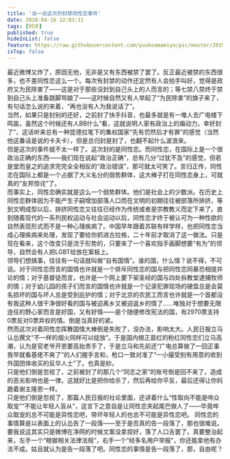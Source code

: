 ```yaml
---
title: '谈一谈这次的封禁同性恋事件'
date: 2018-04-16 12:03:11
tags: [时评]
published: true
hideInList: false
feature: https://raw.githubusercontent.com/yuukoamamiya/pic/master/20190508120352.png
isTop: false
---
```

最近微博又炸了，原因无他，无非是又有东西被禁了罢了。反正最近被禁的东西很多，也不差同性恋这么一个。每次有封禁的动作还定然有人会拍手叫好，觉得是政府又为民除害了——这是对于那些没封到自己头上的人而言的；等七禁八禁终于禁到自己头上准备跳脚骂娘了——这时候自然又有人举起了“为民除害”的旗子来了，有句话怎么说的来着，“再也没有人为我说话了”。  
当然，如果只是封别的还好，之前封了快手抖音，也最多就是有一堆人去广电楼下鸣笛，虽然这个时候还有人BB什么“看，这就说明人家有政治上的煽动力，幸好封了”，这话听来总有一种昆德拉笔下的集权国家“先有罚然后才有罪”的感觉（当然他这番话是说的卡夫卡），但是总归封是封了，也翻不起什么波浪来。  
但是这次的事件就不太一样了。这次封的是同性恋。而同性恋，在国际上是一个很政治正确的东西——我们现在说起“政治正确”，总有几分“过犹不及”的感觉，但若是堂而皇之的追求完完全全相反的“政治错误”，那可就太可笑了。言归正传，同性恋在国际上都是一个占据了大义名分的弱势群体，这大棒子打在同性恋身上，可就真的“友邦惊诧”了。  
而事实上，同性恋确实就是这么一个弱势群体。他们是社会上的少数派。在历史上同性恋群体因为不能产生子嗣增加部落人口而在文明的初期往往被部落所排挤，等到文明成型以后，排挤同性恋又往往已经作为传统或者是宗教教义而定下来了。直到随着现代的一系列民权运动与社会运动以后，同性恋才终于被认可为一种性欲的自然表现形式而不是一种心理疾病了。中国早年跟着苏联有样学样，也把同性恋当成心理疾病来处理，发现了要给你抓进古拉格，二十年前才取消了这一做法。只是现在看来，这个改变只是流于形势的，只要来了一个喜欢指手画脚想要“有为”的领导，自然会有人把LGBT给放在案板上。  
领导们想搞事，往往有一句话就叫做“自有国情”。谁的国，什么情？说不得，不可说。对于同性恋而言的国情也许就是一个排斥同性恋的国与把同性恋同暴恐相提并论的情；对于基督徒而言，也许是一个网上要下架圣经的国与四处拆教堂逮捕牧师的情；对于幼儿园的孩子们而言的国情也许就是一个记录犯罪现场的硬盘总是会莫名损坏的国与坏人总是受到庇护的情；对于北京的农民工而言也许就是一个首都没有我这种人很干净很好看的国与被迫离乡又被迫返乡的情了……唯独对于想要无限连任的野心家而言是好国，又有好情——是个随便修改宪法的国，有2970票支持0票反对0票弃权的情。倒是当真好的紧。  
然而这次对着同性恋挥舞国情大棒倒是失败了，没办法，影响太大。人民日报立马认怂撰文“不一样的烟火同样可以绽放”。于是国内根正苗红的粉红同性恋们立马高潮，认为是官老爷开恩要高抬贵手了，于是立马和先前还“广电总算做了一回正事我早就看基佬不爽了”的人们握手言和，枪口一致对准了“一小撮受别有用意的收到外国团体收买的反华人士”了。也真是妙。  
只是他们倒是忽视了，之前被封了的那几个“同志之家”的账号倒是回不来了，造成的恶劣影响也是一律。这就好比是把你给杀了，然后再给你平反，最后还得让你妈跪着谢主隆恩一样。  
只是他们倒是忽视了，那篇人民日报的社论里面，还讲着什么“性取向不能是哗众取宠”“不能让年轻人盲从”，这言下之意自是让同性恋夹起尾巴做人了——毕竟哗众取宠的总不可能是异性恋吧，带坏年轻人的也总不可能是异性恋吧。
同性恋的事情算是以表面上的认怂告了一段落——至于是否真的告一段落了，那也很难说。要我说这其实只是微博在净网的时候文案没拿捏好，落了人口舌罢了。真要整治起来，左手一个“根据相关法律法规”，右手一个“经多名用户举报”，你还能拿他有办法不成。姑且就认为是告一段落了吧。同性恋的事情是告一段落了，那，自由呢？  
